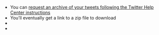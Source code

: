 - You can [request an archive of your tweets following the Twitter Help Center instructions](https://help.twitter.com/en/managing-your-account/how-to-download-your-twitter-archive)
- You’ll eventually get a link to a zip file to download
-
-